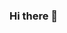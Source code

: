 ### Hi there 👋

<!--
**gitboy009/gitboy009** is a ✨ _special_ ✨ repository because its `README.md` (this file) appears on your GitHub profile.
Akash 
Am a student of class XI 
learning code here
Here are some ideas to get you started:

- 🔭 I’m currently working on ...
- 🌱 I’m currently learning ...
- 👯 I’m looking to collaborate on ...
- 🤔 I’m looking for help with ...
- 💬 Ask me about ...
- 📫 How to reach me: ...
- 😄 Pronouns: ...
- ⚡ Fun fact: ...
-->
